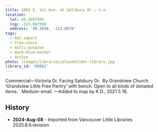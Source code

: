 ```yaml
---
title: 1803 E. 1st Ave. at Salsbury Dr.; n.e.
location:
  lat: 49.2697945
  lng: -123.067596
  address: '49.2698, -123.0676'
tags:
  - kml-import
  - free-store
  - multi-purpose
  - dark-blue-marker
  - active
photo: /images/libraries/placeholder-library.jpg
library_id: '00052'
---
```

Commercial—Victoria Dr.
Facing Salsbury Dr.  By Grandview Church.
‘Grandview Little Free Pantry’ with bench.
Open to all kinds of donated items.  
Medium-small.
—Added to map by K.D., 2021 5 16.

## History
- **2024-Aug-08** - Imported from Vancouver Little Libraries 2025.8.6.revision
